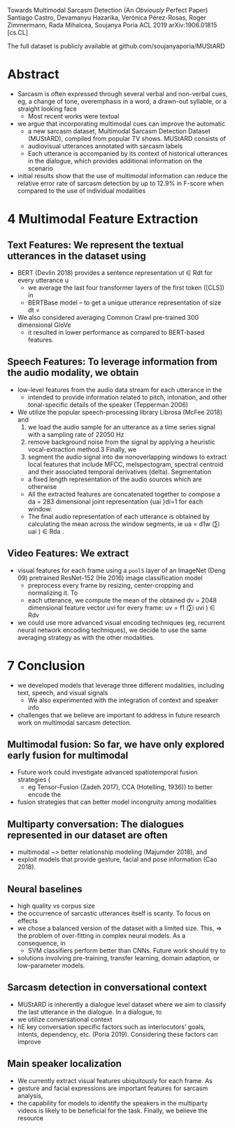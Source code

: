 Towards Multimodal Sarcasm Detection (An _Obviously_ Perfect Paper)
Santiago Castro, Devamanyu Hazarika, Verónica Pérez-Rosas, Roger Zimmermann,
  Rada Mihalcea, Soujanya Poria
ACL 2019 arXiv:1906.01815 [cs.CL]

The full dataset is publicly available at github.com/soujanyaporia/MUStARD

# Abstract

* Sarcasm is often expressed through several verbal and non-verbal cues, eg,
  a change of tone, overemphasis in a word, a drawn-out syllable, or a straight
  looking face
  * Most recent works were textual
* we argue that incorporating multimodal cues can improve the automatic
  * a new sarcasm dataset, Multimodal Sarcasm Detection Dataset (MUStARD),
    compiled from popular TV shows. MUStARD consists of
  * audiovisual utterances annotated with sarcasm labels
  * Each utterance is accompanied by its context of historical utterances in
    the dialogue, which provides additional information on the scenario
* initial results show that the use of multimodal information can reduce the
  relative error rate of sarcasm detection by up to 12.9% in F-score when
  compared to the use of individual modalities

# 4 Multimodal Feature Extraction

## Text Features: We represent the textual utterances in the dataset using

* BERT (Devlin 2018) provides a sentence representation ut ∈ Rdt for every
  utterance u
  * we average the last four transformer layers of the first token ([CLS]) in
  * BERTBase model – to get a unique utterance representation of size dt =
* We also considered averaging Common Crawl pre-trained 300 dimensional GloVe
  * it resulted in lower performance as compared to BERT-based features.

## Speech Features: To leverage information from the audio modality, we obtain

* low-level features from the audio data stream for each utterance in the
  * intended to provide information related to pitch, intonation, and other
    tonal-specific details of the speaker (Tepperman 2006)
* We utilize the popular speech-processing library Librosa (McFee 2018) and
  1. we load the audio sample for an utterance as a time series signal with a
     sampling rate of 22050 Hz
  2. remove background noise from the signal by applying a heuristic
     vocal-extraction method.3 Finally, we
  3. segment the audio signal into dw nonoverlapping windows
    to extract local features that include MFCC, melspectogram, spectral
    centroid and their associated temporal derivatives (delta).  Segmentation
    * a fixed length representation of the audio sources which are otherwise
    * All the extracted features are concatenated together to compose a da =
      283 dimensional joint representation {uai }di=1 for each window.
  * The final audio representation of each utterance is obtained by calculating
    the mean across the window segments, ie  ua = d1w (∑i uai ) ∈ Rda .

## Video Features: We extract

* visual features for each frame using a `pool5` layer of an ImageNet (Deng 09)
  pretrained ResNet-152 (He 2016) image classification model
  * preprocess every frame by resizing, center-cropping and normalizing it.  To
  * each utterance, we compute the mean of the obtained dv = 2048 dimensional
    feature vector uvi for every frame: uv = f1 (∑i uvi ) ∈ Rdv
* we could use more advanced visual encoding techniques (eg, recurrent neural
  network encoding techniques), we decide to use the same averaging strategy as
  with the other modalities.

# 7 Conclusion

* we developed models that leverage three different modalities, including
  text, speech, and visual signals
  * We also experimented with the integration of context and speaker info
* challenges that we believe are important to address in future research work
  on multimodal sarcasm detection.

## Multimodal fusion: So far, we have only explored early fusion for multimodal

* Future work could investigate advanced spatiotemporal fusion strategies (
  * eg Tensor-Fusion (Zadeh 2017), CCA (Hotelling, 1936)) to better encode the
* fusion strategies that can better model incongruity among modalities

## Multiparty conversation: The dialogues represented in our dataset are often

* multimodal ~> better relationship modeling (Majumder 2018), and
* exploit models that provide gesture, facial and pose information (Cao 2018).

## Neural baselines

* high quality vs corpus size
* the occurrence of sarcastic utterances itself is scanty. To focus on effects
* we chose a balanced version of the dataset with a limited size. This,
  => the problem of over-fitting in complex neural models. As a consequence, in
  * SVM classifiers perform better than CNNs. Future work should try to
* solutions involving pre-training, transfer learning, domain adaption, or
  low-parameter models.

## Sarcasm detection in conversational context

* MUStARD is inherently a dialogue level dataset where
  we aim to classify the last utterance in the dialogue. In a dialogue, to
* we utilize conversational context
* hE key conversation specific factors such as interlocutors’ goals, intents,
  dependency, etc. (Poria 2019). Considering these factors can improve

## Main speaker localization

* We currently extract visual features ubiquitously for each frame.  As
* gesture and facial expressions are important features for sarcasm analysis,
* the capability for models to identify the speakers in the multiparty videos
  is likely to be beneficial for the task.  Finally, we believe the resource
